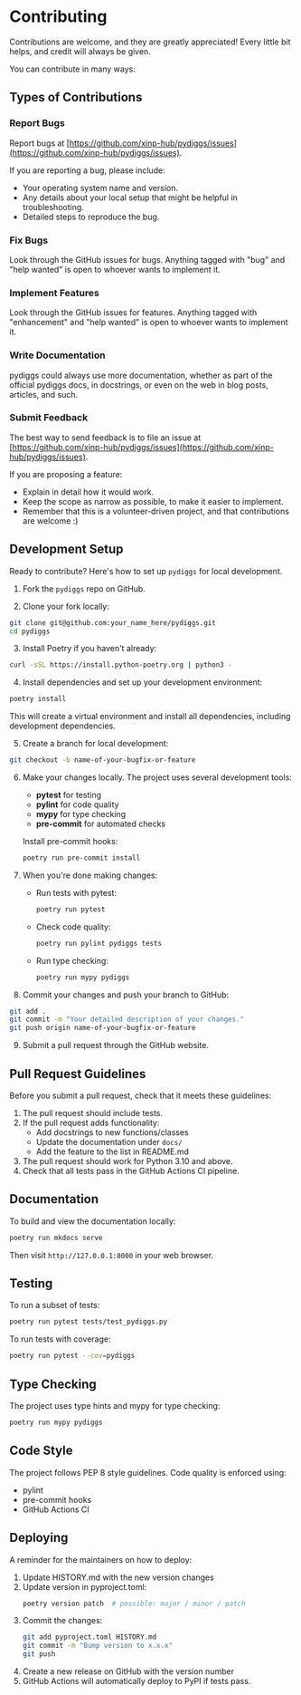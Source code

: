 # Contributing

Contributions are welcome, and they are greatly appreciated! Every little bit helps, and credit will always be given.

You can contribute in many ways:

## Types of Contributions

### Report Bugs

Report bugs at [https://github.com/xinp-hub/pydiggs/issues](https://github.com/xinp-hub/pydiggs/issues).

If you are reporting a bug, please include:

* Your operating system name and version.
* Any details about your local setup that might be helpful in troubleshooting.
* Detailed steps to reproduce the bug.

### Fix Bugs

Look through the GitHub issues for bugs. Anything tagged with "bug" and "help wanted" is open to whoever wants to implement it.

### Implement Features

Look through the GitHub issues for features. Anything tagged with "enhancement" and "help wanted" is open to whoever wants to implement it.

### Write Documentation

pydiggs could always use more documentation, whether as part of the official pydiggs docs, in docstrings, or even on the web in blog posts, articles, and such.

### Submit Feedback

The best way to send feedback is to file an issue at [https://github.com/xinp-hub/pydiggs/issues](https://github.com/xinp-hub/pydiggs/issues).

If you are proposing a feature:

* Explain in detail how it would work.
* Keep the scope as narrow as possible, to make it easier to implement.
* Remember that this is a volunteer-driven project, and that contributions are welcome :)

## Development Setup

Ready to contribute? Here's how to set up `pydiggs` for local development.

1. Fork the `pydiggs` repo on GitHub.

2. Clone your fork locally:
```bash
git clone git@github.com:your_name_here/pydiggs.git
cd pydiggs
```

3. Install Poetry if you haven't already:
```bash
curl -sSL https://install.python-poetry.org | python3 -
```

4. Install dependencies and set up your development environment:
```bash
poetry install
```

This will create a virtual environment and install all dependencies, including development dependencies.

5. Create a branch for local development:
```bash
git checkout -b name-of-your-bugfix-or-feature
```

6. Make your changes locally. The project uses several development tools:

   * **pytest** for testing
   * **pylint** for code quality
   * **mypy** for type checking
   * **pre-commit** for automated checks

   Install pre-commit hooks:
   ```bash
   poetry run pre-commit install
   ```

7. When you're done making changes:
   * Run tests with pytest:
     ```bash
     poetry run pytest
     ```
   * Check code quality:
     ```bash
     poetry run pylint pydiggs tests
     ```
   * Run type checking:
     ```bash
     poetry run mypy pydiggs
     ```

8. Commit your changes and push your branch to GitHub:
```bash
git add .
git commit -m "Your detailed description of your changes."
git push origin name-of-your-bugfix-or-feature
```

9. Submit a pull request through the GitHub website.

## Pull Request Guidelines

Before you submit a pull request, check that it meets these guidelines:

1. The pull request should include tests.
2. If the pull request adds functionality:
   * Add docstrings to new functions/classes
   * Update the documentation under `docs/`
   * Add the feature to the list in README.md
3. The pull request should work for Python 3.10 and above.
4. Check that all tests pass in the GitHub Actions CI pipeline.

## Documentation

To build and view the documentation locally:
```bash
poetry run mkdocs serve
```

Then visit `http://127.0.0.1:8000` in your web browser.

## Testing

To run a subset of tests:
```bash
poetry run pytest tests/test_pydiggs.py
```

To run tests with coverage:
```bash
poetry run pytest --cov=pydiggs
```

## Type Checking

The project uses type hints and mypy for type checking:
```bash
poetry run mypy pydiggs
```

## Code Style

The project follows PEP 8 style guidelines. Code quality is enforced using:
* pylint
* pre-commit hooks
* GitHub Actions CI

## Deploying

A reminder for the maintainers on how to deploy:
1. Update HISTORY.md with the new version changes
2. Update version in pyproject.toml:
   ```bash
   poetry version patch  # possible: major / minor / patch
   ```
3. Commit the changes:
   ```bash
   git add pyproject.toml HISTORY.md
   git commit -m "Bump version to x.x.x"
   git push
   ```
4. Create a new release on GitHub with the version number
5. GitHub Actions will automatically deploy to PyPI if tests pass. 